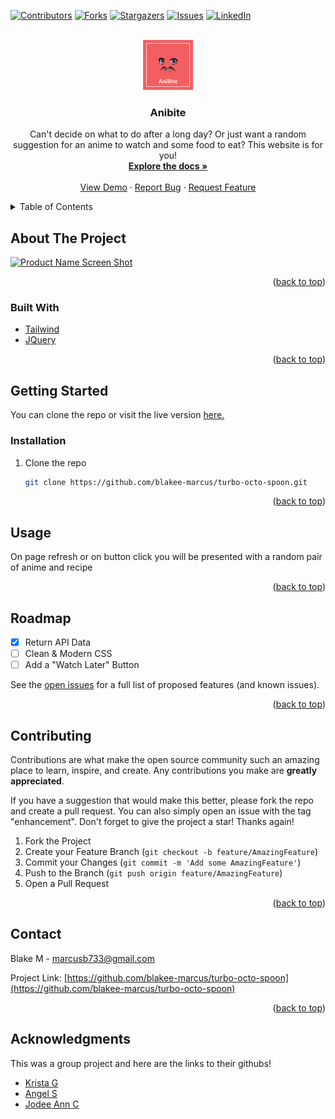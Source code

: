 <div id="top"></div>

[![Contributors][contributors-shield]][contributors-url]
[![Forks][forks-shield]][forks-url]
[![Stargazers][stars-shield]][stars-url]
[![Issues][issues-shield]][issues-url]
[![LinkedIn][linkedin-shield]][linkedin-url]


<!-- PROJECT LOGO -->
<br />
<div align="center">
  <a href="https://github.com/blakee-marcus/turbo-octo-spoon">
    <img src="https://github.com/blakee-marcus/turbo-octo-spoon/blob/main/assets/images/readme-logo-placeholder.PNG" alt="Logo" width="80" height="80">
  </a>

<h3 align="center">Anibite</h3>

  <p align="center">
    Can't decide on what to do after a long day?
Or just want a random suggestion for an anime to watch and some food to eat?
This website is for you!
    <br />
    <a href="https://github.com/blakee-marcus/turbo-octo-spoon"><strong>Explore the docs »</strong></a>
    <br />
    <br />
    <a href="https://blakee-marcus.github.io/turbo-octo-spoon/">View Demo</a>
    ·
    <a href="https://github.com/blakee-marcus/turbo-octo-spoon/issues">Report Bug</a>
    ·
    <a href="https://github.com/blakee-marcus/turbo-octo-spoon/issues">Request Feature</a>
  </p>
</div>



<!-- TABLE OF CONTENTS -->
<details>
  <summary>Table of Contents</summary>
  <ol>
    <li>
      <a href="#about-the-project">About The Project</a>
      <ul>
        <li><a href="#built-with">Built With</a></li>
      </ul>
    </li>
    <li>
      <a href="#getting-started">Getting Started</a>
      <ul>
        <li><a href="#installation">Installation</a></li>
      </ul>
    </li>
    <li><a href="#usage">Usage</a></li>
    <li><a href="#roadmap">Roadmap</a></li>
    <li><a href="#contributing">Contributing</a></li>
    <li><a href="#contact">Contact</a></li>
    <li><a href="#acknowledgments">Acknowledgments</a></li>
  </ol>
</details>



<!-- ABOUT THE PROJECT -->
## About The Project

[![Product Name Screen Shot][product-screenshot]](https://example.com)

<p align="right">(<a href="#top">back to top</a>)</p>



### Built With
* [Tailwind](https://tailwindcss.com/)
* [JQuery](https://jquery.com)

<p align="right">(<a href="#top">back to top</a>)</p>



<!-- GETTING STARTED -->
## Getting Started

You can clone the repo or visit the live version [here.](https://blakee-marcus.github.io/turbo-octo-spoon/)

### Installation

1. Clone the repo
   ```sh
   git clone https://github.com/blakee-marcus/turbo-octo-spoon.git
   ```
<p align="right">(<a href="#top">back to top</a>)</p>



<!-- USAGE EXAMPLES -->
## Usage

On page refresh or on button click you will be presented with a random pair of anime and recipe


<p align="right">(<a href="#top">back to top</a>)</p>



<!-- ROADMAP -->
## Roadmap

- [x] Return API Data
- [ ] Clean & Modern CSS
- [ ] Add a "Watch Later" Button

See the [open issues](https://github.com/blakee-marcus/turbo-octo-spoon/issues) for a full list of proposed features (and known issues).

<p align="right">(<a href="#top">back to top</a>)</p>



<!-- CONTRIBUTING -->
## Contributing

Contributions are what make the open source community such an amazing place to learn, inspire, and create. Any contributions you make are **greatly appreciated**.

If you have a suggestion that would make this better, please fork the repo and create a pull request. You can also simply open an issue with the tag "enhancement".
Don't forget to give the project a star! Thanks again!

1. Fork the Project
2. Create your Feature Branch (`git checkout -b feature/AmazingFeature`)
3. Commit your Changes (`git commit -m 'Add some AmazingFeature'`)
4. Push to the Branch (`git push origin feature/AmazingFeature`)
5. Open a Pull Request

<p align="right">(<a href="#top">back to top</a>)</p>


<!-- CONTACT -->
## Contact

Blake M - marcusb733@gmail.com

Project Link: [https://github.com/blakee-marcus/turbo-octo-spoon](https://github.com/blakee-marcus/turbo-octo-spoon)

<p align="right">(<a href="#top">back to top</a>)</p>



<!-- ACKNOWLEDGMENTS -->
## Acknowledgments

This was a group project and here are the links to their githubs!

* [Krista G](https://github.com/krista20)
* [Angel S](https://github.com/santosangel1126)
* [Jodee Ann C](https://github.com/Azurene)


<!-- MARKDOWN LINKS & IMAGES -->
<!-- https://www.markdownguide.org/basic-syntax/#reference-style-links -->

[contributors-shield]: https://img.shields.io/github/contributors/blakee-marcus/turbo-octo-spoon.svg?style=for-the-badge
[contributors-url]: https://github.com/blakee-marcus/turbo-octo-spoon/graphs/contributors
[forks-shield]: https://img.shields.io/github/forks/blakee-marcus/turbo-octo-spoon.svg?style=for-the-badge
[forks-url]: https://github.com/blakee-marcus/turbo-octo-spoon/network/members
[stars-shield]: https://img.shields.io/github/stars/blakee-marcus/turbo-octo-spoon.svg?style=for-the-badge
[stars-url]: https://github.com/blakee-marcus/turbo-octo-spoon/stargazers
[issues-shield]: https://img.shields.io/github/issues/blakee-marcus/turbo-octo-spoon.svg?style=for-the-badge
[issues-url]: https://github.com/blakee-marcus/turbo-octo-spoon/issues
[linkedin-shield]: https://img.shields.io/badge/-LinkedIn-black.svg?style=for-the-badge&logo=linkedin&colorB=555
[linkedin-url]: https://linkedin.com/in/blake-marcus
[product-screenshot]: images/screenshot.png


